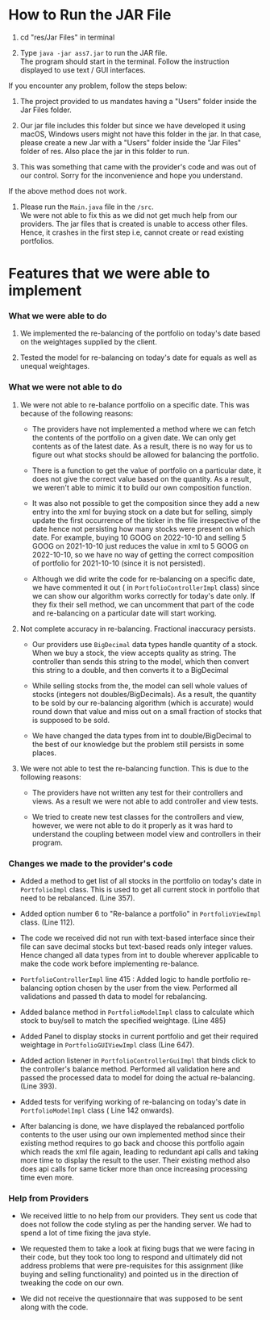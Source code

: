 # How to Run the JAR File

1. cd "res/Jar Files" in terminal

2. Type `java -jar ass7.jar` to run the JAR file.\
   The program should start in the terminal. Follow the instruction displayed to use text / GUI
   interfaces.

If you encounter any problem, follow the steps below: 

1. The project provided to us mandates having a "Users" folder inside the Jar Files folder.

2. Our jar file includes this folder but since we have developed it using macOS, Windows users might
   not have this folder in the jar. In that case, please create a new Jar with a "Users" folder
   inside the "Jar Files" folder of res. Also place the jar in this folder to run.

3. This was something that came with the provider's code and was out of our control. Sorry for the
   inconvenience and hope you understand.

If the above method does not work.


1. Please run the `Main.java` file in the `/src`. \
We were not able to fix this as we did not get much help from our providers. The jar files that is created
is unable to access other files. Hence, it crashes in the first step i.e, cannot create or read existing portfolios.


# Features that we were able to implement

### What we were able to do

1. We implemented the re-balancing of the portfolio on today's date based on the weightages supplied
   by the client.


2. Tested the model for re-balancing on today's date for equals as well as unequal weightages.

### What we were not able to do

1. We were not able to re-balance portfolio on a specific date. This was because of the following
   reasons:

    - The providers have not implemented a method where we can fetch the contents of the portfolio
      on a given date. We can only get contents as of the latest date.
      As a result, there is no way for us to figure out what stocks should be allowed for balancing
      the portfolio.

    - There is a function to get the value of portfolio on a particular date, it does not give the correct value
   based on the quantity. As a result, we weren't able to mimic it to build our own composition function. 

    - It was also not possible to get the composition since they add a new entry into the xml for
      buying stock on a date but for selling, simply update the first occurrence of the ticker in the
      file irrespective of the date hence not persisting how many stocks were present on which date.
      For example, buying 10 GOOG on 2022-10-10 and selling 5 GOOG on 2021-10-10 just reduces the
      value in xml to 5 GOOG on 2022-10-10, so we have no way of getting the correct composition of
      portfolio for 2021-10-10 (since it is not persisted).

    - Although we did write the code for re-balancing on a specific date, we have commented it out (
      in `PortfolioControllerImpl` class) since we can show our algorithm works correctly for
      today's date only. If they fix their sell method, we can uncomment that part of the code and
      re-balancing on a particular date will start working.


2. Not complete accuracy in re-balancing. Fractional inaccuracy persists.

    - Our providers use `BigDecimal` data types handle quantity of a stock. When we buy a stock, the
      view accepts quality as string.
      The controller than sends this string to the model, which then convert this string to a
      double, and then converts it to a BigDecimal

    - While selling stocks from the, the model can sell whole values of stocks (integers not
      doubles/BigDecimals). As a result, the quantity to be sold
      by our re-balancing algorithm (which is accurate) would round down that value and miss out on
      a small fraction of stocks that is supposed to be sold.

    - We have changed the data types from int to double/BigDecimal to the best of our knowledge but
      the problem still persists in some places.


3. We were not able to test the re-balancing function. This is due to the following reasons:

    - The providers have not written any test for their controllers and views. As a result we were
      not able to add controller and view
      tests.

    - We tried to create new test classes for the controllers and view, however, we were not able to
      do it properly
      as it was hard to understand the coupling between model view and controllers in their program.

### Changes we made to the provider's code

- Added a method to get list of all stocks in the portfolio on today's date in `PortfolioImpl`
  class. This is used to get all current stock in portfolio that need to be rebalanced. (Line 357).


- Added option number 6 to "Re-balance a portfolio" in `PortfolioViewImpl` class. (Line 112).


- The code we received did not run with text-based interface since their file can save decimal
  stocks but text-based reads only integer values. Hence changed all data types from int to double
  wherever applicable to make the code work before implementing re-balance.


- `PortfolioControllerImpl` line 415 :  Added logic to handle portfolio re-balancing option chosen
  by the user from the view. Performed all validations and passed th data to model for rebalancing.


- Added balance method in `PortfolioModelImpl` class to calculate which stock to buy/sell to match
  the specified weightage. (Line 485)


- Added Panel to display stocks in current portfolio and get their required weightage
  in `PortfolioGUIViewImpl` class (Line 647).


- Added action listener in `PortfolioControllerGuiImpl` that binds click to the controller's
  balance method. Performed all validation here and passed the processed data to model for doing
  the actual re-balancing. (Line 393).


- Added tests for verifying working of re-balancing on today's date in `PortfolioModelImpl` class (
  Line 142 onwards).


- After balancing is done, we have displayed the rebalanced portfolio contents to the user using
  our own implemented method since their existing method requires to go back and choose this
  portfolio again which reads the xml file again, leading to redundant api calls and taking more
  time to display the result to the user. Their existing method also does api calls for same ticker
  more than once increasing processing time even more.

### Help from Providers

- We received little to no help from our providers. They sent us code that does not follow the code
  styling as per the handing server. We had to spend a lot of time fixing the java style.


- We requested them to take a look at fixing bugs that we were facing in their code, but they took
  too long to respond and ultimately did not address problems that were pre-requisites for this
  assignment (like buying and selling functionality) and pointed us in the direction of tweaking the
  code on our own.


- We did not receive the questionnaire that was supposed to be sent along with the code.


